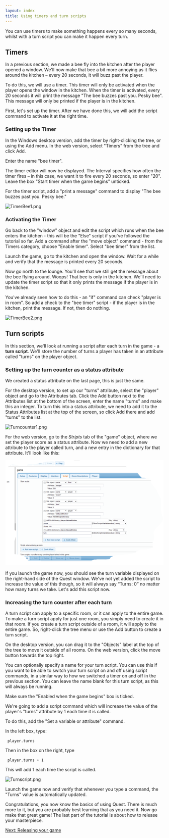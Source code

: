 ```yaml
---
layout: index
title: Using timers and turn scripts
---
```


You can use timers to make something happens every so many seconds, whilst with a turn script you can make it happen every turn.


Timers
------


In a previous section, we made a bee fly into the kitchen after the player opened a window. We'll now make that bee a bit more annoying as it flies around the kitchen – every 20 seconds, it will buzz past the player.

To do this, we will use a timer. This timer will only be activated when the player opens the window in the kitchen. When the timer is activated, every 20 seconds it will print the message "The bee buzzes past you. Pesky bee". This message will only be printed if the player is in the kitchen.

First, let's set up the timer. After we have done this, we will add the script command to activate it at the right time.

### Setting up the Timer

In the Windows desktop version, add the timer by right-clicking the tree, or using the Add menu. In the web version, select "Timers" from the tree and click Add.

Enter the name "bee timer".

The timer editor will now be displayed. The Interval specifies how often the timer fires – in this case, we want it to fire every 20 seconds, so enter "20". Leave the box "Start timer when the game begins" unticked.

For the timer script, add a "print a message" command to display "The bee buzzes past you. Pesky bee."

![](TimerBee1.png "TimerBee1.png")

### Activating the Timer

Go back to the "window" object and edit the script which runs when the bee enters the kitchen - this will be the "Else" script if you've followed the tutorial so far. Add a command after the "move object" command - from the Timers category, choose "Enable timer". Select "bee timer" from the list.

Launch the game, go to the kitchen and open the window. Wait for a while and verify that the message is printed every 20 seconds.

Now go north to the lounge. You'll see that we still get the message about the bee flying around. Woops! That bee is only in the kitchen. We'll need to update the timer script so that it only prints the message if the player is in the kitchen.

You've already seen how to do this - an "if" command can check "player is in room". So add a check to the "bee timer" script - if the player is in the kitchen, print the message. If not, then do nothing.

![](TimerBee2.png "TimerBee2.png")

Turn scripts
------------

In this section, we'll look at running a script after each turn in the game - a **turn script**. We'll store the number of turns a player has taken in an attribute called "turns" on the player object.

### Setting up the turn counter as a status attribute

We created a status attribute on the last page, this is just the same.

For the desktop version, to set up our "turns" attribute, select the "player" object and go to the Attributes tab. Click the Add button next to the Attributes list at the bottom of the screen, enter the name "turns" and make this an integer. To turn this into a status attribute, we need to add it to the Status Attributes list at the top of the screen, so click Add there and add "turns" to the list.

![](Turncounter1.png "Turncounter1.png")

For the web version, go to the _Stripts_ tab of the "game" object, where we set the player score as a status attribute. Now we need to add a new attribute to the player called turn, and a new entry in the dictionary for that attribute. It'll look like this: 

![](Turncounter.png "Turncounter.png")

If you launch the game now, you should see the turn variable displayed on the right-hand side of the Quest window. We've not yet added the script to increase the value of this though, so it will always say “Turns: 0” no matter how many turns we take. Let's add this script now.

### Increasing the turn counter after each turn

A turn script can apply to a specific room, or it can apply to the entire game. To make a turn script apply for just one room, you simply need to create it in that room. If you create a turn script outside of a room, it will apply to the entire game. So, right-click the tree menu or use the Add button to create a turn script.

On the desktop version, you can drag it to the "Objects" label at the top of the tree to move it outside of all rooms. On the web version, click the move button towards the top right.

You can optionally specify a name for your turn script. You can use this if you want to be able to switch your turn script on and off using script commands, in a similar way to how we switched a timer on and off in the previous section. You can leave the name blank for this turn script, as this will always be running.

Make sure the "Enabled when the game begins" box is ticked.

We're going to add a script command which will increase the value of the player's "turns" attribute by 1 each time it is called.

To do this, add the "Set a variable or attribute" command.

In the left box, type:

     player.turns

Then in the box on the right, type

     player.turns + 1

This will add 1 each time the script is called.

![](Turnscript.png "Turnscript.png")

Launch the game now and verify that whenever you type a command, the "Turns" value is automatically updated.

Congratulations, you now know the basics of using Quest. There is much more to it, but you are probably best learning that as you need it. Now go make that great game! The last part of the tutorial is about how to release your masterpiece.

[Next: Releasing your game](releasing_your_game.html)
